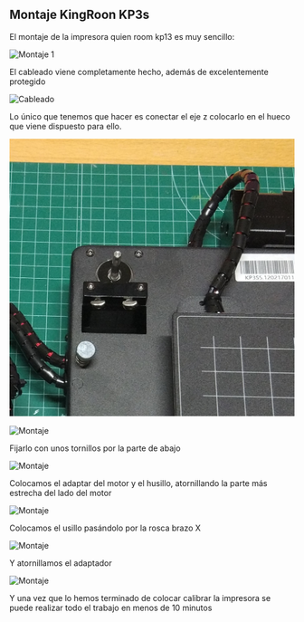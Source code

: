## Montaje KingRoon KP3s


El montaje de la impresora quien room kp13 es muy sencillo:

![Montaje 1](./images/KP3s_montaje0.jpg)

El cableado viene completamente hecho, además de excelentemente protegido

![Cableado](./images/cableado.jpg)


Lo único que tenemos que hacer es conectar el eje z colocarlo en el hueco que viene dispuesto para ello.

![Montaje 1](./images/KP3s_montaje0_2.jpg)

![Montaje ](./images/KP3s_montaje1.jpg)

Fijarlo con unos tornillos por la parte de abajo 

![Montaje ](./images/KP3s_montaje2.jpg)

Colocamos el adaptar del motor y el husillo, atornillando la parte más estrecha del lado del motor

![Montaje ](./images/KP3s_montaje3.jpg)

Colocamos el usillo pasándolo por la rosca brazo X


![Montaje ](./images/KP3s_montaje4.jpg)

Y atornillamos el adaptador

![Montaje ](./images/KP3s_montaje5.jpg)


Y una vez que lo hemos terminado de colocar calibrar la impresora se puede realizar todo el trabajo en menos de 10 minutos
